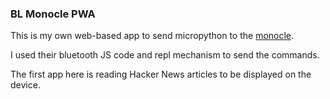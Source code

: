 ### BL Monocle PWA

This is my own web-based app to send micropython to the [monocle](https://www.brilliantmonocle.com/).

I used their bluetooth JS code and repl mechanism to send the commands.

The first app here is reading Hacker News articles to be displayed on the device.
